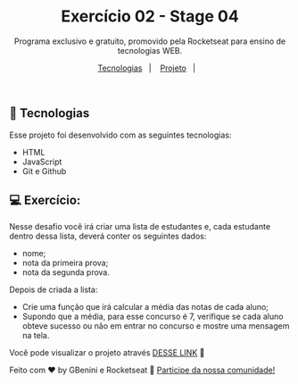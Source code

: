 <h1 align="center"> Exercício 02 - Stage 04 </h1>

<p align="center">
Programa exclusivo e gratuito, promovido pela Rocketseat para ensino de tecnologias WEB.
</p>

<p align="center">
  <a href="#-tecnologias">Tecnologias</a>&nbsp;&nbsp;&nbsp;|&nbsp;&nbsp;&nbsp;
  <a href="#-projeto">Projeto</a>&nbsp;&nbsp;&nbsp;|&nbsp;&nbsp;&nbsp;
</p>

<br>

## 🚀 Tecnologias

Esse projeto foi desenvolvido com as seguintes tecnologias:

- HTML
- JavaScript
- Git e Github

## 💻 Exercício:

Nesse desafio você irá criar uma lista de estudantes e, cada estudante dentro dessa lista, deverá conter os seguintes dados: <br>

- nome;<br>
- nota da primeira prova;<br>
- nota da segunda prova.<br>

Depois de criada a lista:<br>

- Crie uma função que irá calcular a média das notas de cada aluno;<br>
- Supondo que a média, para esse concurso é 7, verifique se cada aluno obteve sucesso ou não em entrar no concurso e mostre uma mensagem na tela.<br>

Você pode visualizar o projeto através [DESSE LINK](https://gbenini.github.io/js-stage04-ex01-rocketseat) 👀



Feito com ♥ by GBenini e Rocketseat :wave: [Participe da nossa comunidade!](https://discord.gg/rocketseat)